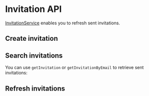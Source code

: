 # Invitation API

[InvitationService](https://github.com/ibexa/user/blob/main/src/contracts/Invitation/InvitationService.php)
enables you to refresh sent invitations.

## Create invitation

## Search invitations

You can use `getInvitation` or `getInvitationByEmail` to retrieve sent invitations:



## Refresh invitations